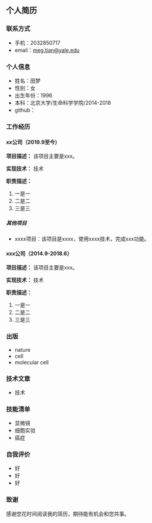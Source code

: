 
## 个人简历
### 联系方式
- 手机：2032850717
- email：meg.tian@yale.edu

### 个人信息
- 姓名：田梦
- 性别：女
- 出生年份：1996
- 本科：北京大学/生命科学学院/2014-2018
- github：

### 工作经历

#### xx公司（2019.9至今）
**项目描述：**
该项目主要是xxx。

**实现技术：**
技术

**职责描述：**
1. 一是一
2. 二是二
3. 三是三

##### 其他项目
- xxxx项目：该项目是xxxx，使用xxxx技术，完成xxx功能。

#### xxx公司（2014.9-2018.6）
**项目描述：**
该项目主要是xxx。

**实现技术：**
技术 

**职责描述：**
1. 一是一
2. 二是二
3. 三是三

### 出版
- nature
- cell
- molecular cell

### 技术文章
- 技术

### 技能清单
- 显微镜
- 细胞实验
- 癌症

### 自我评价
- 好
- 好
- 好

### 致谢
感谢您花时间阅读我的简历，期待能有机会和您共事。

